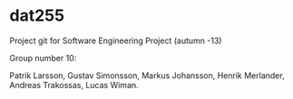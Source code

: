 dat255
======

Project git for Software Engineering Project (autumn -13)

Group number 10:

Patrik Larsson,
Gustav Simonsson,
Markus Johansson,
Henrik Merlander,
Andreas Trakossas,
Lucas Wiman.

